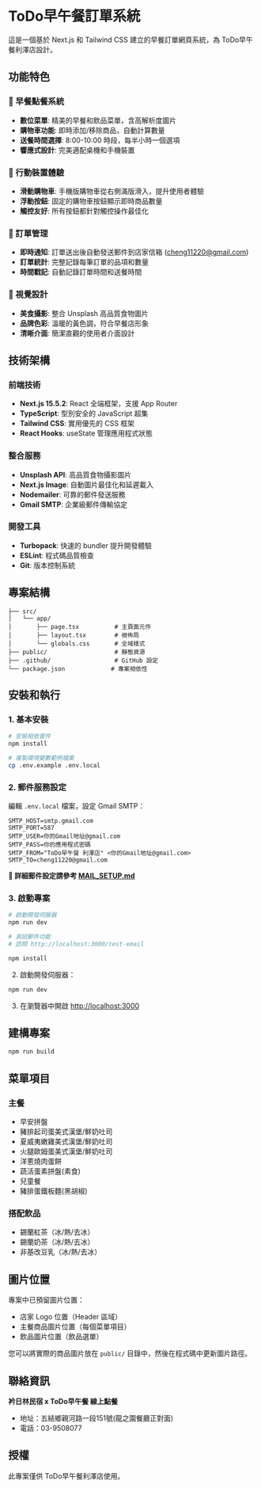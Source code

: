 # ToDo早午餐訂單系統

這是一個基於 Next.js 和 Tailwind CSS 建立的早餐訂單網頁系統，為 ToDo早午餐利澤店設計。

## 功能特色

### 🍳 早餐點餐系統
- **數位菜單**: 精美的早餐和飲品菜單，含高解析度圖片
- **購物車功能**: 即時添加/移除商品，自動計算數量
- **送餐時間選擇**: 8:00-10:00 時段，每半小時一個選項
- **響應式設計**: 完美適配桌機和手機裝置

### 📱 行動裝置體驗
- **滑動購物車**: 手機版購物車從右側滿版滑入，提升使用者體驗
- **浮動按鈕**: 固定的購物車按鈕顯示即時商品數量
- **觸控友好**: 所有按鈕都針對觸控操作最佳化

### 📧 訂單管理
- **即時通知**: 訂單送出後自動發送郵件到店家信箱 (cheng11220@gmail.com)
- **訂單統計**: 完整記錄每筆訂單的品項和數量
- **時間戳記**: 自動記錄訂單時間和送餐時間

### 🎨 視覺設計
- **美食攝影**: 整合 Unsplash 高品質食物圖片
- **品牌色彩**: 溫暖的黃色調，符合早餐店形象
- **清晰介面**: 簡潔直觀的使用者介面設計

## 技術架構

### 前端技術
- **Next.js 15.5.2**: React 全端框架，支援 App Router
- **TypeScript**: 型別安全的 JavaScript 超集
- **Tailwind CSS**: 實用優先的 CSS 框架
- **React Hooks**: useState 管理應用程式狀態

### 整合服務
- **Unsplash API**: 高品質食物攝影圖片
- **Next.js Image**: 自動圖片最佳化和延遲載入
- **Nodemailer**: 可靠的郵件發送服務
- **Gmail SMTP**: 企業級郵件傳輸協定

### 開發工具
- **Turbopack**: 快速的 bundler 提升開發體驗
- **ESLint**: 程式碼品質檢查
- **Git**: 版本控制系統

## 專案結構

```
├── src/
│   └── app/
│       ├── page.tsx          # 主頁面元件
│       ├── layout.tsx        # 根佈局
│       └── globals.css       # 全域樣式
├── public/                   # 靜態資源
├── .github/                  # GitHub 設定
└── package.json             # 專案相依性
```

## 安裝和執行

### 1. 基本安裝
```bash
# 安裝相依套件
npm install

# 複製環境變數範例檔案
cp .env.example .env.local
```

### 2. 郵件服務設定
編輯 `.env.local` 檔案，設定 Gmail SMTP：

```env
SMTP_HOST=smtp.gmail.com
SMTP_PORT=587
SMTP_USER=你的Gmail地址@gmail.com
SMTP_PASS=你的應用程式密碼
SMTP_FROM="ToDo早午餐 利澤店" <你的Gmail地址@gmail.com>
SMTP_TO=cheng11220@gmail.com
```

**📧 詳細郵件設定請參考 [MAIL_SETUP.md](./MAIL_SETUP.md)**

### 3. 啟動專案
```bash
# 啟動開發伺服器
npm run dev

# 測試郵件功能
# 訪問 http://localhost:3000/test-email
```
```bash
npm install
```

2. 啟動開發伺服器：
```bash
npm run dev
```

3. 在瀏覽器中開啟 [http://localhost:3000](http://localhost:3000)

## 建構專案

```bash
npm run build
```

## 菜單項目

### 主餐
- 早安拼盤
- 豬排起司蛋美式漢堡/鮮奶吐司
- 夏威夷嫩雞美式漢堡/鮮奶吐司
- 火腿歐姆蛋美式漢堡/鮮奶吐司
- 洋蔥燒肉蛋餅
- 蔬活蛋素拼盤(素食)
- 兒童餐
- 豬排蛋鐵板麵(黑胡椒)

### 搭配飲品
- 錫蘭紅茶（冰/熱/去冰）
- 錫蘭奶茶（冰/熱/去冰）
- 非基改豆乳（冰/熱/去冰）

## 圖片位置

專案中已預留圖片位置：
- 店家 Logo 位置（Header 區域）
- 主餐商品圖片位置（每個菜單項目）
- 飲品圖片位置（飲品選單）

您可以將實際的商品圖片放在 `public/` 目錄中，然後在程式碼中更新圖片路徑。

## 聯絡資訊

**衿日林民宿 x ToDo早午餐 線上點餐**
- 地址：五結鄉親河路一段151號(龍之園餐廳正對面)
- 電話：03-9508077

## 授權

此專案僅供 ToDo早午餐利澤店使用。
